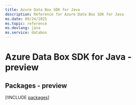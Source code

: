 ```yaml
---
title: Azure Data Box SDK for Java
description: Reference for Azure Data Box SDK for Java
ms.date: 09/24/2025
ms.topic: reference
ms.devlang: java
ms.service: databox
---
```

# Azure Data Box SDK for Java - preview
## Packages - preview
[!INCLUDE [packages](data-box-index.md)]